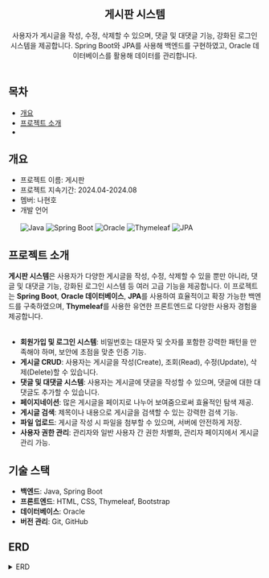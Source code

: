 <div align="center">
<h2>게시판 시스템</h2>
사용자가 게시글을 작성, 수정, 삭제할 수 있으며, 댓글 및 대댓글 기능, 강화된 로그인 시스템을 제공합니다. Spring Boot와 JPA를 사용해 백엔드를 구현하였고, Oracle 데이터베이스를 활용해 데이터를 관리합니다.
<br>
</br>


</div>

## 목차
  - [개요](#개요) 
  - [프로젝트 소개](#프로젝트-소개)
  - [](#)


## 개요
- 프로젝트 이름: 게시판 
- 프로젝트 지속기간: 2024.04-2024.08
- 멤버: 나현호
- 개발 언어 <br> </br>
![Java](https://img.shields.io/badge/Java-ED8B00?style=for-the-badge&logo=java&logoColor=white)
![Spring Boot](https://img.shields.io/badge/Spring%20Boot-6DB33F?style=for-the-badge&logo=springboot&logoColor=white)
![Oracle](https://img.shields.io/badge/Oracle-F80000?style=for-the-badge&logo=oracle&logoColor=white)
![Thymeleaf](https://img.shields.io/badge/Thymeleaf-005F0F?style=for-the-badge&logo=thymeleaf&logoColor=white)
![JPA](https://img.shields.io/badge/JPA-0078D7?style=for-the-badge&logo=hibernate&logoColor=white)

## 프로젝트 소개
**게시판 시스템**은 사용자가 다양한 게시글을 작성, 수정, 삭제할 수 있을 뿐만 아니라, 댓글 및 대댓글 기능, 강화된 로그인 시스템 등 여러 고급 기능을 제공합니다. 이 프로젝트는 **Spring Boot**, **Oracle 데이터베이스**, **JPA**를 사용하여 효율적이고 확장 가능한 백엔드를 구축하였으며, **Thymeleaf**를 사용한 유연한 프론트엔드로 다양한 사용자 경험을 제공합니다.
<br>
</br>
- **회원가입 및 로그인 시스템**: 비밀번호는 대문자 및 숫자를 포함한 강력한 패턴을 만족해야 하며, 보안에 초점을 맞춘 인증 기능.
- **게시글 CRUD**: 사용자는 게시글을 작성(Create), 조회(Read), 수정(Update), 삭제(Delete)할 수 있습니다.
- **댓글 및 대댓글 시스템**: 사용자는 게시글에 댓글을 작성할 수 있으며, 댓글에 대한 대댓글도 추가할 수 있습니다.
- **페이지네이션**: 많은 게시글을 페이지로 나누어 보여줌으로써 효율적인 탐색 제공.
- **게시글 검색**: 제목이나 내용으로 게시글을 검색할 수 있는 강력한 검색 기능.
- **파일 업로드**: 게시글 작성 시 파일을 첨부할 수 있으며, 서버에 안전하게 저장.
- **사용자 권한 관리**: 관리자와 일반 사용자 간 권한 차별화, 관리자 페이지에서 게시글 관리 가능.

## 기술 스택
- **백엔드**: Java, Spring Boot
- **프론트엔드**: HTML, CSS, Thymeleaf, Bootstrap
- **데이터베이스**: Oracle
- **버전 관리**: Git, GitHub

## ERD

<details>
<summary>ERD</summary>
<div markdown="1" style="padding-left: 15px;">
<img src="" width="800px"/>
</div>
</details>

